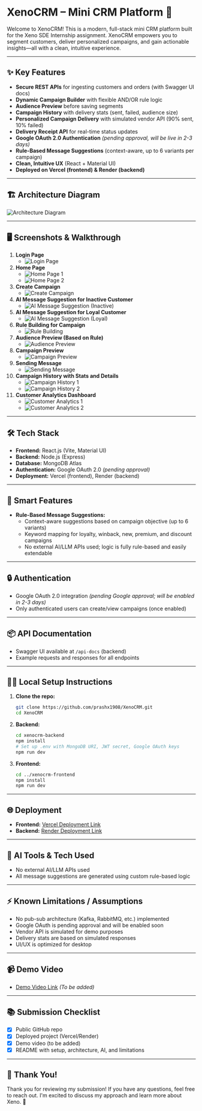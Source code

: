 # XenoCRM – Mini CRM Platform 🚀

Welcome to XenoCRM! This is a modern, full-stack mini CRM platform built for the Xeno SDE Internship assignment. XenoCRM empowers you to segment customers, deliver personalized campaigns, and gain actionable insights—all with a clean, intuitive experience.

---

## ✨ Key Features
- **Secure REST APIs** for ingesting customers and orders (with Swagger UI docs)
- **Dynamic Campaign Builder** with flexible AND/OR rule logic
- **Audience Preview** before saving segments
- **Campaign History** with delivery stats (sent, failed, audience size)
- **Personalized Campaign Delivery** with simulated vendor API (90% sent, 10% failed)
- **Delivery Receipt API** for real-time status updates
- **Google OAuth 2.0 Authentication** *(pending approval, will be live in 2-3 days)*
- **Rule-Based Message Suggestions** (context-aware, up to 6 variants per campaign)
- **Clean, Intuitive UX** (React + Material UI)
- **Deployed on Vercel (frontend) & Render (backend)**

---

## 🏗️ Architecture Diagram
![Architecture Diagram](./screenshots/architecture.png)

---

## 🖥️ Screenshots & Walkthrough

1. **Login Page**
   - ![Login Page](./screenshots/1.png)
2. **Home Page**
   - ![Home Page 1](./screenshots/2.png)
   - ![Home Page 2](./screenshots/3.png)
3. **Create Campaign**
   - ![Create Campaign](./screenshots/4.png)
4. **AI Message Suggestion for Inactive Customer**
   - ![AI Message Suggestion (Inactive)](./screenshots/5.png)
5. **AI Message Suggestion for Loyal Customer**
   - ![AI Message Suggestion (Loyal)](./screenshots/6.png)
6. **Rule Building for Campaign**
   - ![Rule Building](./screenshots/8.png)
7. **Audience Preview (Based on Rule)**
   - ![Audience Preview](./screenshots/7.png)
8. **Campaign Preview**
   - ![Campaign Preview](./screenshots/9.png)
9. **Sending Message**
   - ![Sending Message](./screenshots/10.png)
10. **Campaign History with Stats and Details**
    - ![Campaign History 1](./screenshots/11.png)
    - ![Campaign History 2](./screenshots/12.png)
11. **Customer Analytics Dashboard**
    - ![Customer Analytics 1](./screenshots/13.png)
    - ![Customer Analytics 2](./screenshots/14.png)

---

## 🛠️ Tech Stack
- **Frontend:** React.js (Vite, Material UI)
- **Backend:** Node.js (Express)
- **Database:** MongoDB Atlas
- **Authentication:** Google OAuth 2.0 *(pending approval)*
- **Deployment:** Vercel (frontend), Render (backend)

---

## 🧠 Smart Features
- **Rule-Based Message Suggestions:**
  - Context-aware suggestions based on campaign objective (up to 6 variants)
  - Keyword mapping for loyalty, winback, new, premium, and discount campaigns
  - No external AI/LLM APIs used; logic is fully rule-based and easily extendable

---

## 🔒 Authentication
- Google OAuth 2.0 integration *(pending Google approval; will be enabled in 2-3 days)*
- Only authenticated users can create/view campaigns (once enabled)

---

## 📦 API Documentation
- Swagger UI available at `/api-docs` (backend)
- Example requests and responses for all endpoints

---

## 🏃‍♂️ Local Setup Instructions
1. **Clone the repo:**
   ```bash
   git clone https://github.com/prashx1908/XenoCRM.git
   cd XenoCRM
   ```
2. **Backend:**
   ```bash
   cd xenocrm-backend
   npm install
   # Set up .env with MongoDB URI, JWT secret, Google OAuth keys
   npm run dev
   ```
3. **Frontend:**
   ```bash
   cd ../xenocrm-frontend
   npm install
   npm run dev
   ```

---

## 🌐 Deployment
- **Frontend:** [Vercel Deployment Link](https://xenocrm-mu.vercel.app)
- **Backend:** [Render Deployment Link](https://xenocrm-backend.onrender.com)

---

## 📝 AI Tools & Tech Used
- No external AI/LLM APIs used
- All message suggestions are generated using custom rule-based logic

---

## ⚡ Known Limitations / Assumptions
- No pub-sub architecture (Kafka, RabbitMQ, etc.) implemented
- Google OAuth is pending approval and will be enabled soon
- Vendor API is simulated for demo purposes
- Delivery stats are based on simulated responses
- UI/UX is optimized for desktop

---

## 📹 Demo Video
- [Demo Video Link](#) *(To be added)*

---

## 📚 Submission Checklist
- [x] Public GitHub repo
- [x] Deployed project (Vercel/Render)
- [x] Demo video (to be added)
- [x] README with setup, architecture, AI, and limitations

---

## 🙏 Thank You!
Thank you for reviewing my submission! If you have any questions, feel free to reach out. I'm excited to discuss my approach and learn more about Xeno. 🚀 